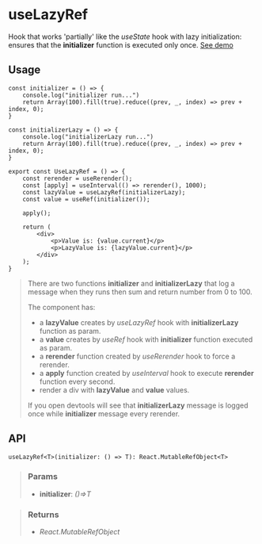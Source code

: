 # useLazyRef
Hook that works 'partially' like the _useState_ hook with lazy initialization: ensures that the __initializer__ function is executed only once. [See demo](https://nDriaDev.io/react-tools/#/hooks/performance/useLazyRef)

## Usage

```tsx
const initializer = () => {
	console.log("initializer run...")
	return Array(100).fill(true).reduce((prev, _, index) => prev + index, 0);
}

const initializerLazy = () => {
	console.log("initializerLazy run...")
	return Array(100).fill(true).reduce((prev, _, index) => prev + index, 0);
}

export const UseLazyRef = () => {
	const rerender = useRerender();
	const [apply] = useInterval(() => rerender(), 1000);
	const lazyValue = useLazyRef(initializerLazy);
	const value = useRef(initializer());

	apply();

	return (
		<div>
			<p>Value is: {value.current}</p>
			<p>LazyValue is: {lazyValue.current}</p>
		</div>
	);
}
```

> There are two functions __initializer__ and __initializerLazy__ that log a message when they runs then sum and return number from 0 to 100.
> 
> The component has:
> - a __lazyValue__ creates by _useLazyRef_ hook with __initializerLazy__ function as param.
> - a __value__ creates by _useRef_ hook with __initializer__ function executed as param.
> - a __rerender__ function created by _useRerender_ hook to force a rerender.
> - a __apply__ function created by _useInterval_ hook to execute __rerender__ function every second.
> - render a div with __lazyValue__ and __value__ values.
> 
> If you open devtools will see that __initializerLazy__ message is logged once while __initializer__ message every rerender.


## API

```tsx
useLazyRef<T>(initializer: () => T): React.MutableRefObject<T>
```

> ### Params
>
> - __initializer__: _()=>T_
>

> ### Returns
>
> 
> - _React.MutableRefObject<T>_  
>